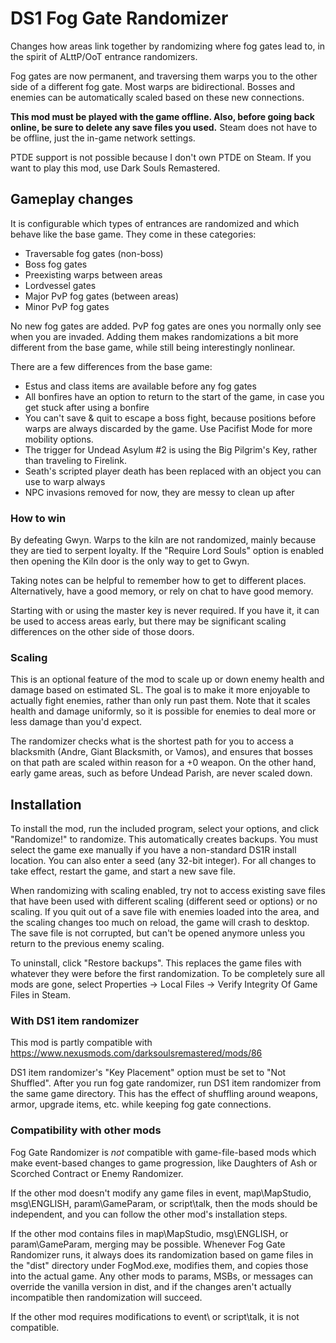 ﻿# DS1 Fog Gate Randomizer

Changes how areas link together by randomizing where fog gates lead to, in the spirit of ALttP/OoT entrance randomizers.

Fog gates are now permanent, and traversing them warps you to the other side of a different fog gate. Most warps are bidirectional. Bosses and enemies can be automatically scaled based on these new connections.

**This mod must be played with the game offline. Also, before going back online, be sure to delete any save files you used.** Steam does not have to be offline, just the in-game network settings.

PTDE support is not possible because I don't own PTDE on Steam. If you want to play this mod, use Dark Souls Remastered.

## Gameplay changes
It is configurable which types of entrances are randomized and which behave like the base game. They come in these categories:

- Traversable fog gates (non-boss)
- Boss fog gates
- Preexisting warps between areas
- Lordvessel gates
- Major PvP fog gates (between areas)
- Minor PvP fog gates

No new fog gates are added. PvP fog gates are ones you normally only see when you are invaded. Adding them makes randomizations a bit more different from the base game, while still being interestingly nonlinear.

There are a few differences from the base game:

- Estus and class items are available before any fog gates
- All bonfires have an option to return to the start of the game, in case you get stuck after using a bonfire
- You can't save & quit to escape a boss fight, because positions before warps are always discarded by the game. Use Pacifist Mode for more mobility options.
- The trigger for Undead Asylum #2 is using the Big Pilgrim's Key, rather than traveling to Firelink.
- Seath's scripted player death has been replaced with an object you can use to warp always
- NPC invasions removed for now, they are messy to clean up after

### How to win
By defeating Gwyn. Warps to the kiln are not randomized, mainly because they are tied to serpent loyalty. If the "Require Lord Souls" option is enabled then opening the Kiln door is the only way to get to Gwyn.

Taking notes can be helpful to remember how to get to different places. Alternatively, have a good memory, or rely on chat to have good memory.

Starting with or using the master key is never required. If you have it, it can be used to access areas early, but there may be significant scaling differences on the other side of those doors.

### Scaling
This is an optional feature of the mod to scale up or down enemy health and damage based on estimated SL. The goal is to make it more enjoyable to actually fight enemies, rather than only run past them. Note that it scales health and damage uniformly, so it is possible for enemies to deal more or less damage than you'd expect.

The randomizer checks what is the shortest path for you to access a blacksmith (Andre, Giant Blacksmith, or Vamos), and ensures that bosses on that path are scaled within reason for a +0 weapon. On the other hand, early game areas, such as before Undead Parish, are never scaled down.

## Installation
To install the mod, run the included program, select your options, and click "Randomize!" to randomize. This automatically creates backups. You must select the game exe manually if you have a non-standard DS1R install location. You can also enter a seed (any 32-bit integer). For all changes to take effect, restart the game, and start a new save file.

When randomizing with scaling enabled, try not to access existing save files that have been used with different scaling (different seed or options) or no scaling. If you quit out of a save file with enemies loaded into the area, and the scaling changes too much on reload, the game will crash to desktop. The save file is not corrupted, but can't be opened anymore unless you return to the previous enemy scaling.

To uninstall, click "Restore backups". This replaces the game files with whatever they were before the first randomization. To be completely sure all mods are gone, select Properties → Local Files → Verify Integrity Of Game Files in Steam.

### With DS1 item randomizer
This mod is partly compatible with https://www.nexusmods.com/darksoulsremastered/mods/86

DS1 item randomizer's "Key Placement" option must be set to "Not Shuffled". After you run fog gate randomizer, run DS1 item randomizer from the same game directory. This has the effect of shuffling around weapons, armor, upgrade items, etc. while keeping fog gate connections.

### Compatibility with other mods
Fog Gate Randomizer is *not* compatible with game-file-based mods which make event-based changes to game progression, like Daughters of Ash or Scorched Contract or Enemy Randomizer.

If the other mod doesn't modify any game files in event\, map\MapStudio, msg\ENGLISH, param\GameParam, or script\talk, then the mods should be independent, and you can follow the other mod's installation steps.

If the other mod contains files in map\MapStudio, msg\ENGLISH, or param\GameParam, merging may be possible. Whenever Fog Gate Randomizer runs, it always does its randomization based on game files in the "dist" directory under FogMod.exe, modifies them, and copies those into the actual game. Any other mods to params, MSBs, or messages can override the vanilla version in dist\, and if the changes aren't actually incompatible then randomization will succeed.

If the other mod requires modifications to event\ or script\talk\, it is not compatible.